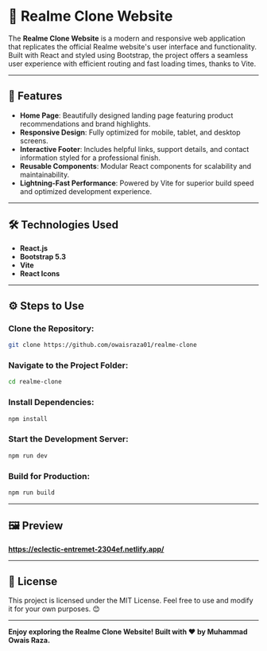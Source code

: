 # 🌟 Realme Clone Website  

The **Realme Clone Website** is a modern and responsive web application that replicates the official Realme website's user interface and functionality. Built with React and styled using Bootstrap, the project offers a seamless user experience with efficient routing and fast loading times, thanks to Vite.  

---

## 🚀 Features  
- **Home Page**: Beautifully designed landing page featuring product recommendations and brand highlights.  
- **Responsive Design**: Fully optimized for mobile, tablet, and desktop screens.  
- **Interactive Footer**: Includes helpful links, support details, and contact information styled for a professional finish.  
- **Reusable Components**: Modular React components for scalability and maintainability.  
- **Lightning-Fast Performance**: Powered by Vite for superior build speed and optimized development experience.  

---

## 🛠️ Technologies Used  
- **React.js**  
- **Bootstrap 5.3**  
- **Vite**  
- **React Icons**  

---

## ⚙️ Steps to Use  

### Clone the Repository:  
```bash  
git clone https://github.com/owaisraza01/realme-clone  
```  

### Navigate to the Project Folder:  
```bash  
cd realme-clone  
```  

### Install Dependencies:  
```bash  
npm install  
```  

### Start the Development Server:  
```bash  
npm run dev  
```  

### Build for Production:  
```bash  
npm run build  
```  

---

## 🖼️ Preview  
**https://eclectic-entremet-2304ef.netlify.app/**  

---

## 📜 License  
This project is licensed under the MIT License. Feel free to use and modify it for your own purposes. 😊  

---  

**Enjoy exploring the Realme Clone Website! Built with ❤️ by Muhammad Owais Raza.**  
